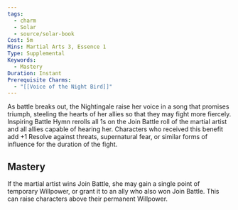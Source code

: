 ```yaml
---
tags:
  - charm
  - Solar
  - source/solar-book
Cost: 5m
Mins: Martial Arts 3, Essence 1
Type: Supplemental
Keywords:
  - Mastery
Duration: Instant
Prerequisite Charms:
  - "[[Voice of the Night Bird]]"
---
```

As battle breaks out, the Nightingale raise her voice in a song that promises triumph, steeling the hearts of her allies so that they may fight more fiercely. Inspiring Battle Hymn rerolls all 1s on the Join Battle roll of the martial artist and all allies capable of hearing her. Characters who received this benefit add +1 Resolve against threats, supernatural fear, or similar forms of influence for the duration of the fight. 

## Mastery

If the martial artist wins Join Battle, she may gain a single point of temporary Willpower, or grant it to an ally who also won Join Battle. This can raise characters above their permanent Willpower.